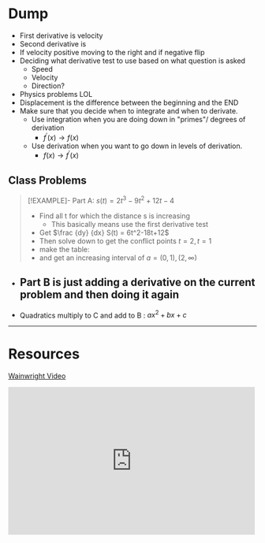 # Dump
- First derivative is velocity 
- Second derivative is 
- If velocity positive moving to the right and if negative flip
- Deciding what derivative test to use based on what question is asked
	- Speed
	- Velocity
	- Direction?
- Physics problems LOL
- Displacement is the difference between the beginning and the END 
- Make sure that you decide when to integrate and when to derivate. 
	- Use integration when you are doing down in "primes"/ degrees of derivation 
		- $f^\prime(x) \rightarrow f(x)$
	- Use derivation when you want to go down in levels of derivation.   
		- $f(x) \rightarrow f^\prime(x)$


## Class Problems
> [!EXAMPLE]-  Part A: $s(t)=2t^3 -9t^2+12t-4$
> - Find all t for which the distance s is increasing 
> 	- This basically means use the first derivative test
> - Get $\frac {dy} {dx} S(t) = 6t^2-18t+12$ 
> - Then solve down to get the conflict points $t=2,t=1$
> - make the table:
> - and get an increasing interval of $a = (0,1),(2,\infty)$
> 

- Part B is just adding a derivative on the current problem and then doing it again
	- 
- Quadratics multiply to C and add to B : $ax^2+bx+c$
---
# Resources
[Wainwright Video]()

<iframe width="500" height="300
		" src="https://www.youtube.com/embed/b4w0xmuOiQo" title="Worked example: Motion problems with derivatives | AP Calculus AB | Khan Academy" frameborder="0" allow="accelerometer; autoplay; clipboard-write; encrypted-media; gyroscope; picture-in-picture; web-share" allowfullscreen></iframe>
